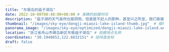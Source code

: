 ```yaml
---
title: "东极岛的庙子湖岛"
date: 2022-10-08T08:48:00+08:00 # 准确的拍摄时间
description: "庙子湖的天气虽然也是阴雨，但是是不赶人的那种，甚至兴之所至，我们直接绕着岛徒步了半圈，走过灯塔，走过左右大型墓地的步道，走过庙子湖最老的街区，据说也走过了《后会无期》的取景地，只是未曾发觉。"
thumbnail: "/images/sky-eye/dongji-miaozi-lake-island-thumb.jpg"  # 缩略图路径
panorama_image: "/images/sky-eye/optimized/dongji-miaozi-lake-island.webp"   # 优化后的全景图路径
location: "浙江省舟山市嵊岛新区东极庙子湖岛" # 拍摄地点名称
coordinates: "30.1948652,122.6832151" # 经纬度坐标
draft: false
---
```

